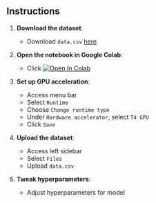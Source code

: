 ## Instructions

1. **Download the dataset**:
   - Download `data.csv` [here](https://github.com/minhvn214919/Deep-learning-project/blob/main/data.csv)

2. **Open the notebook in Google Colab**:
   - Click <a href="https://colab.research.google.com/github/minhvn214919/Deep-learning-project/blob/main/Vietnamese_sentiment_analysis.ipynb" target="_parent"><img src="https://colab.research.google.com/assets/colab-badge.svg" alt="Open In Colab"/></a>

3. **Set up GPU acceleration**:
   - Access menu bar
   - Select `Runtime`
   - Choose `Change runtime type`
   - Under `Hardware accelerator`, select `T4 GPU`
   - Click `Save`

4. **Upload the dataset**:
   - Access left sidebar
   - Select `Files`
   - Upload `data.csv`


5. **Tweak hyperparameters**:
   - Adjust hyperparameters for model